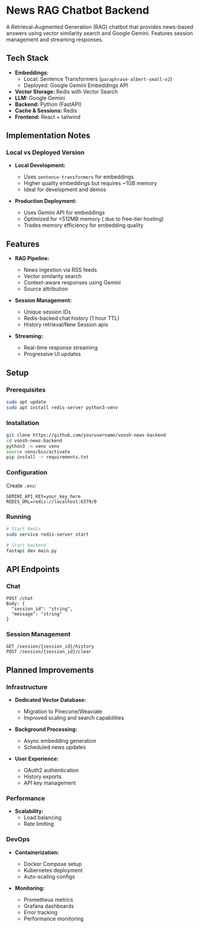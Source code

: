 # News RAG Chatbot Backend

A Retrieval-Augmented Generation (RAG) chatbot that provides news-based answers using vector similarity search and Google Gemini. Features session management and streaming responses.

## Tech Stack

- **Embeddings:** 
  - Local: Sentence Transformers (`paraphrase-albert-small-v2`)
  - Deployed: Google Gemini Embeddings API 
- **Vector Storage:** Redis with Vector Search
- **LLM:** Google Gemini
- **Backend:** Python (FastAPI)
- **Cache & Sessions:** Redis
- **Frontend:** React + tailwind

## Implementation Notes

### Local vs Deployed Version
- **Local Development:**
  - Uses `sentence-transformers` for embeddings
  - Higher quality embeddings but requires ~1GB memory
  - Ideal for development and demos

- **Production Deployment:**
  - Uses Gemini API for embeddings
  - Optimized for <512MB memory ( due to free-tier hosting)
  - Trades memory efficiency for embedding quality

## Features

- **RAG Pipeline:**
  - News ingestion via RSS feeds
  - Vector similarity search
  - Context-aware responses using Gemini
  - Source attribution

- **Session Management:**
  - Unique session IDs
  - Redis-backed chat history (1 hour TTL)
  - History retrieval/New Session apis

- **Streaming:**
  - Real-time response streaming
  - Progressive UI updates

## Setup

### Prerequisites
```bash
sudo apt update
sudo apt install redis-server python3-venv
```

### Installation
```bash
git clone https://github.com/yourusername/voosh-news-backend
cd voosh-news-backend
python3 -m venv venv
source venv/bin/activate
pip install -r requirements.txt
```

### Configuration
Create `.env`:
```
GEMINI_API_KEY=your_key_here
REDIS_URL=redis://localhost:6379/0
```

### Running
```bash
# Start Redis
sudo service redis-server start

# Start backend
fastapi dev main.py
```

## API Endpoints

### Chat
```
POST /chat
Body: {
  "session_id": "string",
  "message": "string"
}
```

### Session Management
```
GET /session/{session_id}/history
POST /session/{session_id}/clear
```

## Planned Improvements

### Infrastructure
- **Dedicated Vector Database:**
  - Migration to Pinecone/Weaviate
  - Improved scaling and search capabilities

- **Background Processing:**
  - Async embedding generation
  - Scheduled news updates

- **User Experience:**
  - OAuth2 authentication
  - History exports
  - API key management

### Performance

- **Scalability:**
  - Load balancing
  - Rate limiting

### DevOps
- **Containerization:**
  - Docker Compose setup
  - Kubernetes deployment
  - Auto-scaling configs

- **Monitoring:**
  - Prometheus metrics
  - Grafana dashboards
  - Error tracking
  - Performance monitoring

